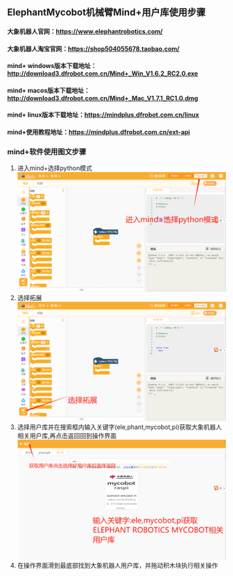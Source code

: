 ## ElephantMycobot机械臂Mind+用户库使用步骤


#### 大象机器人官网：<https://www.elephantrobotics.com/>
#### 大象机器人淘宝官网：<https://shop504055678.taobao.com/>
#### mind+ windows版本下载地址：<http://download3.dfrobot.com.cn/Mind+_Win_V1.6.2_RC2.0.exe>
#### mind+ macos版本下载地址：<http://download3.dfrobot.com.cn/Mind+_Mac_V1.7.1_RC1.0.dmg>
#### mind+ linux版本下载地址：<https://mindplus.dfrobot.com.cn/linux>
#### mind+使用教程地址：<https://mindplus.dfrobot.com.cn/ext-api>

### mind+软件使用图文步骤
1. 进入mind+选择python模式
![](python/_images/speed1.png)
2. 选择拓展
![](python/_images/speed2.png)
3. 选择用户库并在搜索框内输入关键字(ele,phant,mycobot,pi)获取大象机器人相关用户库,再点击返回回到操作界面
![](python/_images/speed3.png)
4. 在操作界面滑到最底部找到大象机器人用户库，并拖动积木块执行相关操作